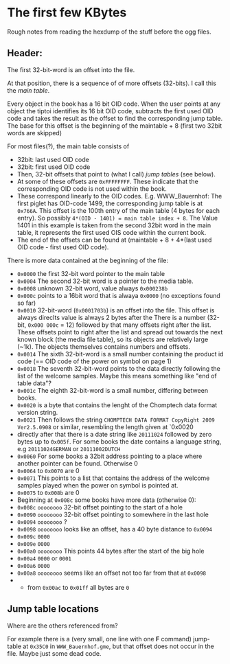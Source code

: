 The first few KBytes
====================

Rough notes from reading the hexdump of the stuff before the ogg files.

Header:
-------

The first 32-bit-word is an offset into the file.

At that position, there is a sequence of of more offsets (32-bits). I call this the *main table*.

Every object in the book has a 16 bit OID code. When the user points at any object the tiptoi identifies its 16 bit OID code, subtracts the first used OID code and takes the result as the offset to find the corresponding jump table. The base for this offset is the beginning of the maintable + 8 (first two 32bit words are skipped)

For most files(?), the main table consists of
 * 32bit: last used OID code
 * 32bit: first used OID code
 * Then, 32-bit offsets that point to (what I call) *jump tables* (see below).
 * At some of these offsets are `0xFFFFFFFF`. These indicate that the corresponding OID code is not used within the book.
 * These correspond linearly to the OID codes.
   E.g. WWW_Bauernhof: The first piglet has OID-code 1499, the corresponding
   jump table is at `0x766A`. This offset is the 100th entry of the main table (4 bytes for each entry). So possibly `4*(OID - 1401) = main table index + 8`. The Value 1401 in this example is taken from the second 32bit word in the main table, it represents the first used OIS code within the current book.
 * The end of the offsets can be found at (maintable + 8 + 4*(last used OID code - first used OID code).

There is more data contained at the beginning of the file:
 * `0x0000` the first 32-bit word pointer to the main table
 * `0x0004` The second 32-bit word is a pointer to the media table.
 * `0x0008` unknown 32-bit word, value always `0x000238b`
 * `0x000c` points to a 16bit word that is alwaya `0x0000` (no exceptions found so far)
 * `0x0010` 32-bit-word (`0x0001703b`) is an offset into the file. This offset is always direcIts value is always 2 bytes after the There is a
   number (32-bit, `0x000 000c` = 12) followed by that many offsets right after
   the list. These offsets point to right after the list and spread out towards the
   next known block (the media file table), so its objects are relatively large
   (~1k). The objects themselves contains numbers and offsets.
 * `0x0014` The sixth 32-bit-word is a small number containing the product id code (== OID code of the power on symbol on page 1)
 * `0x0018` The seventh 32-bit-word points to the data directly following the list of the welcome samples. Maybe this means something like "end of table data"?
 * `0x001c` The eighth 32-bit-word is a small number, differing between books.
 * `0x0020` is a byte that contains the lenght of the Chomptech data format version string.
 * `0x0021` Then follows the string `CHOMPTECH DATA FORMAT CopyRight 2009 Ver2.5.0908` or similar, resembling the length given at `0x0020
 * directly after that there is a date string like `20111024` followed by zero bytes up to `0x005f`. For some books the date contains a language string, e.g `20111024GERMAN` or `20111002DUTCH`
 * `0x0060` For some books a 32bit address pointing to a place where another pointer can be found. Otherwise 0
 * `0x0064` to `0x0070` are 0
 * `0x0071` This points to a list that contains the address of the welcome samples played when the power on symbol is pointed at.
 * `0x0075` to `0x008b` are 0
 * Beginning at `0x008c` some books have more data (otherwise 0):
 * `0x008c`      `oooooooo` 32-bit offset pointing to the start of a hole
 * `0x0090`      `oooooooo` 32-bit offset pointing to somewhere in the last hole
 * `0x0094`      `oooooooo` ?
 * `0x0098`      `oooooooo` looks like an offset, has a 40 byte distance to `0x0094`
 * `0x009c`      `0000`
 * `0x009e`      `0000`
 * `0x00a0`      `oooooooo` This points 44 bytes after the start of the big hole
 * `0x00a4`      `0000` or `0001`
 * `0x00a6`      `0000`
 * `0x00a8`      `oooooooo` seems like an offset not too far from that at `0x0098`
 * * from `0x00ac` to `0x01ff` all bytes are `0`

Jump table locations
--------------------

Where are the others referenced from?

For example there is a (very small, one line with one **F** command) jump-table at `0x35C0` in `WWW_Bauernhof.gme`, but that offset does not occur in the file. Maybe just some dead code.
